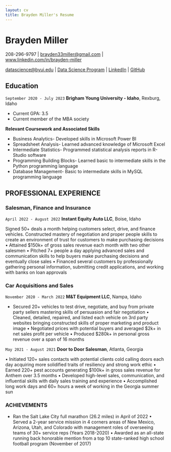 ```yaml
---
layout: cv
title: Brayden Miller's Resume
---
```

# Brayden Miller
208-296-9797 | brayden33miller@gmail.com | www.linkedin.com/in/brayden-miller
<div id="webaddress">
<a href="datascience@byui.edu">datascience@byui.edu</a>
| <a href="https://byuidatascience.github.io/development.html">Data Science Program</a>
| <a href="https://www.linkedin.com/groups/13537407/">LinkedIn</a>
| <a href="https://github.com/byuids-resumes">GitHub</a>
</div>

<!-- https://www.monique.tech/the-art-of-markdown -->

## Education

`September 2020 - July 2023`
__Brigham Young University - Idaho__, Rexburg, Idaho

- Current GPA: 3.5
- Current member of the MBA society


__Relevant Coursework and Associated Skills__

- Business Analytics- Developed skills in Microsoft Power BI
- Spreadsheet Analysis- Learned advanced knowledge of Microsoft Excel
- Intermediate Statistics- Programmed statistical analysis reports in R-Studio software
- Programming Building Blocks- Learned basic to intermediate skills in the Python programming language
- Database Management- Basic to intermediate skills in MySQL programming language


## PROFESSIONAL EXPERIENCE

### Salesman, Finance and Insurance

`April 2022 - August 2022`
__Instant Equity Auto LLC__, Boise, Idaho

Signed 50+ deals a month helping customers select, drive, and finance vehicles. Constructed mastery of
negotiation and proper people skills to create an environment of trust for customers to make purchasing decisions
• Attained $150k+ of gross sales revenue each month with two other salesmen
• Pitched 7+ people a day applying advanced sales and communication skills to help buyers make purchasing
decisions and eventually close sales
• Financed several customers by professionally gathering personal information, submitting credit applications, and
working with banks on loan approvals

### Car Acquisitions and Sales

`November 2020 - March 2022`
__M&T Equipment LLC__, Nampa, Idaho

- Secured 20+ vehicles to test drive, negotiate, and buy from private party sellers mastering skills of persuasion and
fair negotiation
• Cleaned, detailed, repaired, and listed each vehicle on 3rd party websites bringing constructed skills of proper
marketing and product image
• Negotiated prices with potential buyers and averaged $2k+ in net sales profit per vehicle
• Produced $280k+ in personal gross revenue over a span of 16 months

`May 2021 - August 2021`
__Door to Door Salesman__, Atlanta, Georgia

• Initiated 120+ sales contacts with potential clients cold calling doors each day acquiring more solidified traits of
resiliency and strong work ethic
• Earned 220+ pest accounts generating $100k+ in gross sales revenue for Anthem over 3.5 months
• Developed high-level sales, communication, and influential skills with daily sales training and experience
• Accomplished long work days and 60+ hours a week of working in the Georgia summer sun 

### ACHIEVEMENTS

- Ran the Salt Lake City full marathon (26.2 miles) in April of 2022
• Served a 2-year service mission in 4 corners areas of New Mexico, Arizona, Utah, and Colorado with management
roles of overseeing teams of 30+ service reps (Years 2018-2020)
• Awarded as an all-state running back honorable mention from a top 10 state-ranked high school football program
(November of 2017)


<!-- ### Footer

Last updated: May 2013 -->


